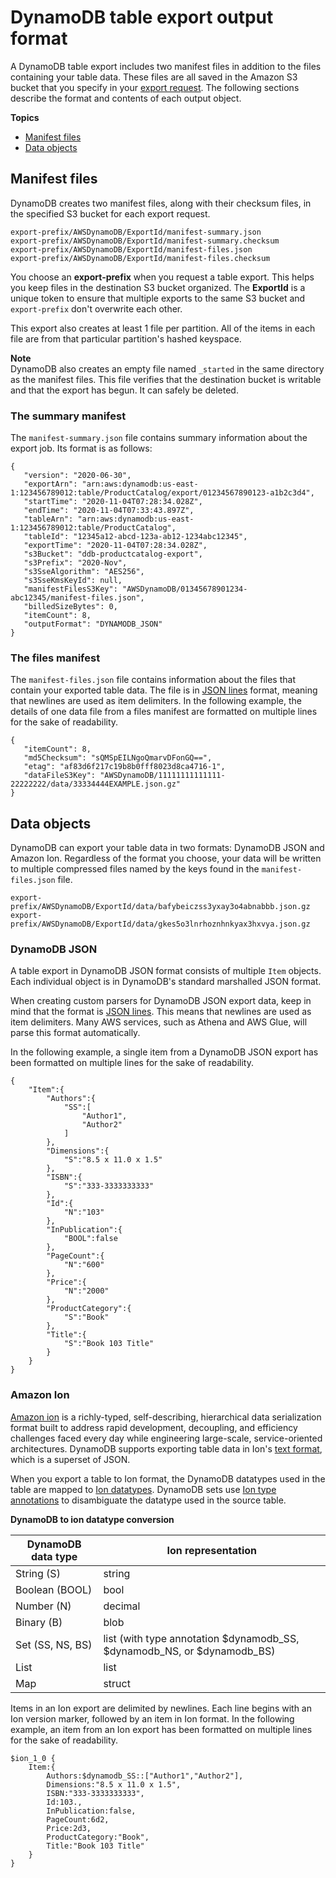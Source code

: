 # DynamoDB table export output format<a name="S3DataExport.Output"></a>

A DynamoDB table export includes two manifest files in addition to the files containing your table data\. These files are all saved in the Amazon S3 bucket that you specify in your [export request](S3DataExport_Requesting.md)\. The following sections describe the format and contents of each output object\.

**Topics**
+ [Manifest files](#S3DataExport.Output_Manifest)
+ [Data objects](#S3DataExport.Output_Data)

## Manifest files<a name="S3DataExport.Output_Manifest"></a>

DynamoDB creates two manifest files, along with their checksum files, in the specified S3 bucket for each export request\.

```
export-prefix/AWSDynamoDB/ExportId/manifest-summary.json
export-prefix/AWSDynamoDB/ExportId/manifest-summary.checksum
export-prefix/AWSDynamoDB/ExportId/manifest-files.json
export-prefix/AWSDynamoDB/ExportId/manifest-files.checksum
```

You choose an **export\-prefix** when you request a table export\. This helps you keep files in the destination S3 bucket organized\. The **ExportId** is a unique token to ensure that multiple exports to the same S3 bucket and `export-prefix` don't overwrite each other\.

This export also creates at least 1 file per partition\. All of the items in each file are from that particular partition's hashed keyspace\.

**Note**  
DynamoDB also creates an empty file named `_started` in the same directory as the manifest files\. This file verifies that the destination bucket is writable and that the export has begun\. It can safely be deleted\.

### The summary manifest<a name="S3DataExport.Output_Manifest_Summary"></a>

The `manifest-summary.json` file contains summary information about the export job\. Its format is as follows:

```
{
   "version": "2020-06-30",
   "exportArn": "arn:aws:dynamodb:us-east-1:123456789012:table/ProductCatalog/export/01234567890123-a1b2c3d4",
   "startTime": "2020-11-04T07:28:34.028Z",
   "endTime": "2020-11-04T07:33:43.897Z",
   "tableArn": "arn:aws:dynamodb:us-east-1:123456789012:table/ProductCatalog",
   "tableId": "12345a12-abcd-123a-ab12-1234abc12345",
   "exportTime": "2020-11-04T07:28:34.028Z",
   "s3Bucket": "ddb-productcatalog-export",
   "s3Prefix": "2020-Nov",
   "s3SseAlgorithm": "AES256",
   "s3SseKmsKeyId": null,
   "manifestFilesS3Key": "AWSDynamoDB/01345678901234-abc12345/manifest-files.json",
   "billedSizeBytes": 0,
   "itemCount": 8,
   "outputFormat": "DYNAMODB_JSON"
}
```

### The files manifest<a name="S3DataExport.Output_Manifest_Files"></a>

The `manifest-files.json` file contains information about the files that contain your exported table data\. The file is in [JSON lines](https://jsonlines.org/) format, meaning that newlines are used as item delimiters\. In the following example, the details of one data file from a files manifest are formatted on multiple lines for the sake of readability\.

```
{
   "itemCount": 8,
   "md5Checksum": "sQMSpEILNgoQmarvDFonGQ==",
   "etag": "af83d6f217c19b8b0fff8023d8ca4716-1",
   "dataFileS3Key": "AWSDynamoDB/11111111111111-22222222/data/33334444EXAMPLE.json.gz"
}
```

## Data objects<a name="S3DataExport.Output_Data"></a>

DynamoDB can export your table data in two formats: DynamoDB JSON and Amazon Ion\. Regardless of the format you choose, your data will be written to multiple compressed files named by the keys found in the `manifest-files.json` file\.

```
export-prefix/AWSDynamoDB/ExportId/data/bafybeiczss3yxay3o4abnabbb.json.gz
export-prefix/AWSDynamoDB/ExportId/data/gkes5o3lnrhoznhnkyax3hxvya.json.gz
```

### DynamoDB JSON<a name="S3DataExport.Output_Data_DDB-JSON"></a>

A table export in DynamoDB JSON format consists of multiple `Item` objects\. Each individual object is in DynamoDB's standard marshalled JSON format\.

When creating custom parsers for DynamoDB JSON export data, keep in mind that the format is [JSON lines](https://jsonlines.org/)\. This means that newlines are used as item delimiters\. Many AWS services, such as Athena and AWS Glue, will parse this format automatically\.

In the following example, a single item from a DynamoDB JSON export has been formatted on multiple lines for the sake of readability\.

```
{
    "Item":{
        "Authors":{
            "SS":[
                "Author1",
                "Author2"
            ]
        },
        "Dimensions":{
            "S":"8.5 x 11.0 x 1.5"
        },
        "ISBN":{
            "S":"333-3333333333"
        },
        "Id":{
            "N":"103"
        },
        "InPublication":{
            "BOOL":false
        },
        "PageCount":{
            "N":"600"
        },
        "Price":{
            "N":"2000"
        },
        "ProductCategory":{
            "S":"Book"
        },
        "Title":{
            "S":"Book 103 Title"
        }
    }
}
```

### Amazon Ion<a name="S3DataExport.Output_Data_ION"></a>

[Amazon ion](http://amzn.github.io/ion-docs/) is a richly\-typed, self\-describing, hierarchical data serialization format built to address rapid development, decoupling, and efficiency challenges faced every day while engineering large\-scale, service\-oriented architectures\. DynamoDB supports exporting table data in Ion's [text format](http://amzn.github.io/ion-docs/docs/spec.html), which is a superset of JSON\.

When you export a table to Ion format, the DynamoDB datatypes used in the table are mapped to [Ion datatypes](http://amzn.github.io/ion-docs/docs/spec.html)\. DynamoDB sets use [Ion type annotations](http://amzn.github.io/ion-docs/docs/spec.html#annot) to disambiguate the datatype used in the source table\.


**DynamoDB to ion datatype conversion**  

| DynamoDB data type | Ion representation | 
| --- | --- | 
| String \(S\) | string | 
| Boolean \(BOOL\) | bool | 
| Number \(N\) | decimal | 
| Binary \(B\) | blob | 
| Set \(SS, NS, BS\) | list \(with type annotation $dynamodb\_SS, $dynamodb\_NS, or $dynamodb\_BS\) | 
| List | list | 
| Map | struct | 

Items in an Ion export are delimited by newlines\. Each line begins with an Ion version marker, followed by an item in Ion format\. In the following example, an item from an Ion export has been formatted on multiple lines for the sake of readability\.

```
$ion_1_0 {
    Item:{
        Authors:$dynamodb_SS::["Author1","Author2"],
        Dimensions:"8.5 x 11.0 x 1.5",
        ISBN:"333-3333333333",
        Id:103.,
        InPublication:false,
        PageCount:6d2,
        Price:2d3,
        ProductCategory:"Book",
        Title:"Book 103 Title"
    }
}
```